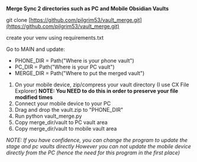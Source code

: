 **Merge Sync 2 directories such as PC and Mobile Obsidian Vaults**

git clone [https://github.com/pilgrim53/vault_merge.git](https://github.com/pilgrim53/vault_merge.git)

create your venv using requirements.txt

Go to MAIN and update: 
- PHONE_DIR = Path("Where is your phone vault") 
- PC_DIR = Path("Where is your PC vault") 
- MERGE_DIR = Path("Where to put the merged vault")

1. On your mobile device, zip/compress your vault directory (I use CX File Explorer) 
	**NOTE: You NEED to do this in order to preserve your file modified times**
2. Connect your mobile device to your PC
3. Drag and drop the vault.zip to "PHONE_DIR"
4. Run python vault_merge.py
5. Copy merge_dir/vault to PC vault area
6. Copy merge_dir/vault to mobile vault area

*NOTE: If you have confidence, you can change the program to update the stage and pc vaults directly However you can not update the mobile device directly from the PC (hence the need for this program in the first place)*
